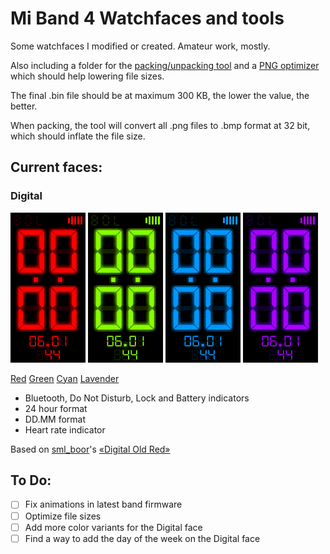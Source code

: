 # Mi Band 4 Watchfaces and tools
Some watchfaces I modified or created. Amateur work, mostly.

Also including a folder for the [packing/unpacking tool](RawImageMode) and a [PNG optimizer](PngOptimizer) which should help lowering file sizes. 

The final .bin file should be at maximum 300 KB, the lower the value, the better.

When packing, the tool will convert all .png files to .bmp format at 32 bit, which should inflate the file size.
  
  
## Current faces:

### Digital
![Red](digital_red/digital_red_packed_animated.gif) ![Green](digital_green/digital_green_packed_animated.gif) ![Cyan](digital_cyan/digital_cyan_packed_animated.gif) ![Lavender](digital_lavender/digital_lavender_packed_packed_animated.gif)

[Red](digital_red/digital_red_packed.bin) [Green](digital_green/digital_green_packed.bin) [Cyan](digital_cyan/digital_cyan_packed.bin) [Lavender](digital_lavender/digital_lavender_packed_packed.bin)
- Bluetooth, Do Not Disturb, Lock and Battery indicators
- 24 hour format
- DD.MM format
- Heart rate indicator
 
 Based on [sml_boor](https://amazfitwatchfaces.com/search/mi-band-4/author/sml_boor)'s [«Digital Old Red»](https://amazfitwatchfaces.com/mi-band-4/view/4906)



## To Do:
- [ ] Fix animations in latest band firmware
- [ ] Optimize file sizes
- [ ] Add more color variants for the Digital face
- [ ] Find a way to add the day of the week on the Digital face
